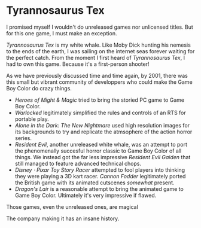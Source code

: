 # Tyrannosaurus Tex

I promised myself I wouldn't do unreleased games nor unlicensed titles. But for this one game, I must make an exception.

*Tyrannosaurus Tex* is my white whale. Like Moby Dick hunting his nemesis to the ends of the earth, I was sailing on the internet seas forever waiting for the perfect catch. From the moment I first heard of *Tyrannosaurus Tex*, I had to own this game. Because it's a first-person shooter!

As we have previously discussed time and time again, by 2001, there was this small but vibrant community of developpers who could make the Game Boy Color do crazy things.

- *Heroes of Might & Magic* tried to bring the storied PC game to Game Boy Color.
- *Warlocked* legitimately simplified the rules and controls of an RTS for portable play.
- *Alone in the Dark: The New Nightmare* used high resolution images for its backgrounds to try and replicate the atmsophere of the action horror series.
- *Resident Evil*, another unreleased white whale, was an attempt to port the phenomenally succesful horror classic to Game Boy Color of all things. We instead got the far less impressive *Resident Evil Gaiden* that still managed to feature advanced technical chops.
- *Disney ⋅ Pixar Toy Story Racer* attempted to fool players into thinking they were playing a 3D kart racer. *Cannon Fodder* legitimately ported the British game with its animated cutscenes *somewhat* present.
- *Dragon's Lair* is a reasonable attempt to bring the animated game to Game Boy Color. Ultimately it's very impressive if flawed.

Those games, even the unreleased ones, are magical

The company making it has an insane history.